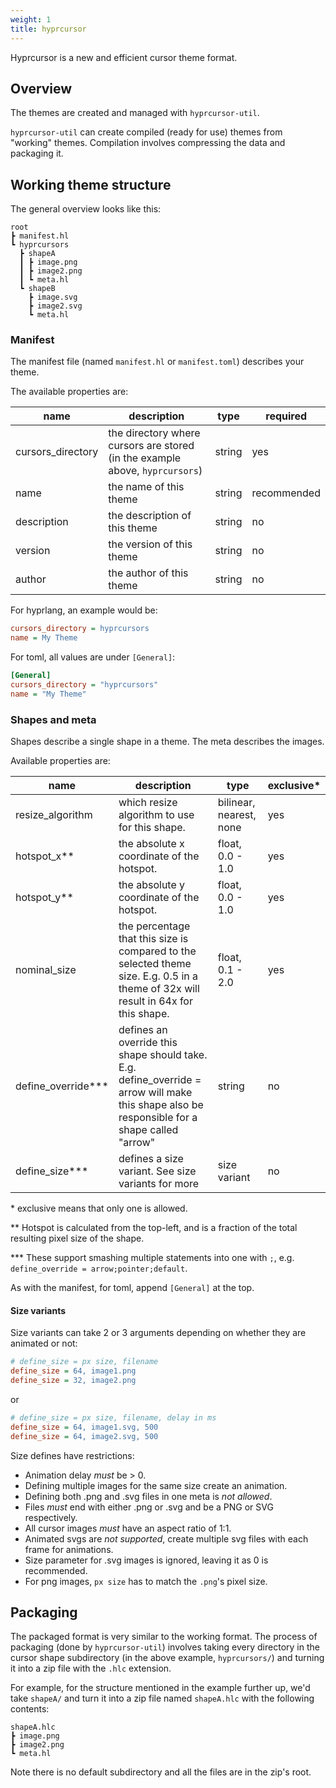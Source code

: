 ```yaml
---
weight: 1
title: hyprcursor
---
```


Hyprcursor is a new and efficient cursor theme format.

## Overview

The themes are created and managed with `hyprcursor-util`.

`hyprcursor-util` can create compiled (ready for use) themes from "working" themes.
Compilation involves compressing the data and packaging it.

## Working theme structure

The general overview looks like this:

```
root
┣ manifest.hl
┗ hyprcursors
  ┣ shapeA
  ┃ ┣ image.png
  ┃ ┣ image2.png
  ┃ ┗ meta.hl
  ┗ shapeB
    ┣ image.svg
    ┣ image2.svg
    ┗ meta.hl
```

### Manifest

The manifest file (named `manifest.hl` or `manifest.toml`) describes your theme.

The available properties are:

| name | description | type | required |
| -- | -- | -- | -- |
| cursors_directory | the directory where cursors are stored (in the example above, `hyprcursors`) | string | yes |
| name | the name of this theme | string | recommended |
| description | the description of this theme | string | no |
| version | the version of this theme | string | no |
| author | the author of this theme | string | no |

For hyprlang, an example would be:
```ini
cursors_directory = hyprcursors
name = My Theme
```

For toml, all values are under `[General]`:
```ini
[General]
cursors_directory = "hyprcursors"
name = "My Theme"
```

### Shapes and meta

Shapes describe a single shape in a theme. The meta describes the images.

Available properties are:

| name | description | type | exclusive\* |
| -- | -- | -- | -- |
| resize_algorithm | which resize algorithm to use for this shape. | bilinear, nearest, none | yes |
| hotspot_x\*\* | the absolute x coordinate of the hotspot. | float, 0.0 - 1.0 | yes |
| hotspot_y\*\* | the absolute y coordinate of the hotspot. | float, 0.0 - 1.0 | yes |
| nominal_size | the percentage that this size is compared to the selected theme size. E.g. 0.5 in a theme of 32x will result in 64x for this shape. | float, 0.1 - 2.0 | yes |
| define_override\*\*\* | defines an override this shape should take. E.g. define_override = arrow will make this shape also be responsible for a shape called "arrow" | string | no |
| define_size\*\*\* | defines a size variant. See size variants for more | size variant | no |


\* exclusive means that only one is allowed.

\*\* Hotspot is calculated from the top-left, and is a fraction of the total resulting pixel size of the shape.

\*\*\* These support smashing multiple statements into one with `;`, e.g. `define_override = arrow;pointer;default`.

As with the manifest, for toml, append `[General]` at the top.

#### Size variants

Size variants can take 2 or 3 arguments depending on whether they are animated or not:

```ini
# define_size = px size, filename
define_size = 64, image1.png
define_size = 32, image2.png
```

or
```ini
# define_size = px size, filename, delay in ms
define_size = 64, image1.svg, 500
define_size = 64, image2.svg, 500
```

Size defines have restrictions:
 - Animation delay _must_ be > 0.
 - Defining multiple images for the same size create an animation.
 - Defining both .png and .svg files in one meta is _not allowed_.
 - Files _must_ end with either .png or .svg and be a PNG or SVG respectively.
 - All cursor images _must_ have an aspect ratio of 1:1.
 - Animated svgs are _not supported_, create multiple svg files with each frame for animations.
 - Size parameter for .svg images is ignored, leaving it as 0 is recommended.
 - For png images, `px size` has to match the `.png`'s pixel size.

## Packaging

The packaged format is very similar to the working format. The process of packaging (done by `hyprcursor-util`) involves
taking every directory in the cursor shape subdirectory (in the above example, `hyprcursors/`) and turning it into a
zip file with the `.hlc` extension.

For example, for the structure mentioned in the example further up, we'd take `shapeA/` and turn it into a zip file named `shapeA.hlc`
with the following contents:

```
shapeA.hlc
┣ image.png
┣ image2.png
┗ meta.hl
```

Note there is no default subdirectory and all the files are in the zip's root.

